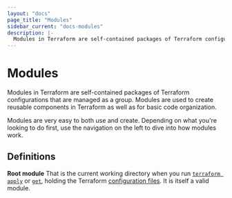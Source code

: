 ```yaml
---
layout: "docs"
page_title: "Modules"
sidebar_current: "docs-modules"
description: |-
  Modules in Terraform are self-contained packages of Terraform configurations that are managed as a group. Modules are used to create reusable components in Terraform as well as for basic code organization.
---
```


# Modules

Modules in Terraform are self-contained packages of Terraform configurations
that are managed as a group. Modules are used to create reusable components
in Terraform as well as for basic code organization.

Modules are very easy to both use and create. Depending on what you're
looking to do first, use the navigation on the left to dive into how
modules work.

## Definitions
**Root module**
That is the current working directory when you run [`terraform apply`](docs/commands/apply.html) or [`get`](/docs/commands/get.html), holding the Terraform [configuration files](/docs/configuration/index.html).
It is itself a valid module.
